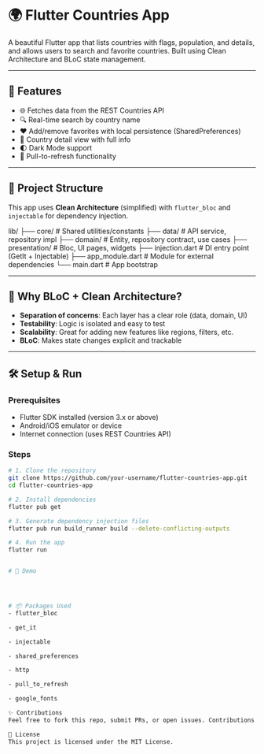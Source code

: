 # 🌍 Flutter Countries App

A beautiful Flutter app that lists countries with flags, population, and details, and allows users to search and favorite countries. Built using Clean Architecture and BLoC state management.

---

## 🚀 Features

- 🌐 Fetches data from the REST Countries API
- 🔍 Real-time search by country name
- ❤️ Add/remove favorites with local persistence (SharedPreferences)
- 📄 Country detail view with full info
- 🌓 Dark Mode support
- 🔄 Pull-to-refresh functionality

---

## 📁 Project Structure

This app uses **Clean Architecture** (simplified) with `flutter_bloc` and `injectable` for dependency injection.

lib/
├── core/ # Shared utilities/constants
├── data/ # API service, repository impl
├── domain/ # Entity, repository contract, use cases
├── presentation/ # Bloc, UI pages, widgets
├── injection.dart # DI entry point (GetIt + Injectable)
├── app_module.dart # Module for external dependencies
└── main.dart # App bootstrap



---

## 🧠 Why BLoC + Clean Architecture?

- **Separation of concerns**: Each layer has a clear role (data, domain, UI)
- **Testability**: Logic is isolated and easy to test
- **Scalability**: Great for adding new features like regions, filters, etc.
- **BLoC**: Makes state changes explicit and trackable

---

## 🛠 Setup & Run

### Prerequisites

- Flutter SDK installed (version 3.x or above)
- Android/iOS emulator or device
- Internet connection (uses REST Countries API)

### Steps

```bash
# 1. Clone the repository
git clone https://github.com/your-username/flutter-countries-app.git
cd flutter-countries-app

# 2. Install dependencies
flutter pub get

# 3. Generate dependency injection files
flutter pub run build_runner build --delete-conflicting-outputs

# 4. Run the app
flutter run


# 🎥 Demo




# 📦 Packages Used
- flutter_bloc

- get_it

- injectable

- shared_preferences

- http

- pull_to_refresh

- google_fonts

✨ Contributions
Feel free to fork this repo, submit PRs, or open issues. Contributions are welcome!

📝 License
This project is licensed under the MIT License.